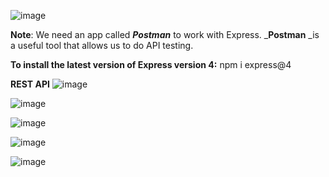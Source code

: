 ![image](https://user-images.githubusercontent.com/77439221/192992696-94f2c497-8f43-4fb6-9a4d-9e92214767e1.png)

**Note**: We need an app called _**Postman**_ to work with Express. _**Postman** _is a useful tool that allows us to do API testing.

**To install the latest version of Express version 4:** npm i express@4

**REST API**
![image](https://user-images.githubusercontent.com/77439221/193010316-04f55dfa-5a04-46f3-ba89-c22ff38df9d7.png)

![image](https://user-images.githubusercontent.com/77439221/193010776-2b322ce2-d2d7-4948-abcf-e9a66b081370.png)

![image](https://user-images.githubusercontent.com/77439221/193011559-7195cc65-8c06-4ffb-8f8d-82dcfa8b6b16.png)

![image](https://user-images.githubusercontent.com/77439221/193012144-c778a70a-6a53-4b87-98a5-a761ca2b0be6.png)

![image](https://user-images.githubusercontent.com/77439221/193012731-7bd6d28c-c9d5-4a01-8564-e6438c6d5325.png)

